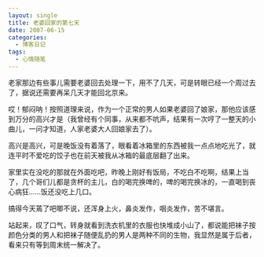 ```yaml
---
layout: single
title: 老婆回家的第七天
date: 2007-06-15
categories:
  - 博客日记
tags:
  - 心情随笔
---
```


老家那边有些事儿需要老婆回去处理一下，用不了几天，可是转眼已经一个周过去了，据说还需要再呆几天才能回北京来。

哎！郁闷呐！按照道理来说，作为一个正常的男人如果老婆回了娘家，那他应该感到万分的高兴才是（我曾经有个同事，从来都不吭声，结果有一次哼了一整天的小曲儿，一问才知道，人家老婆大人回娘家去了）。

高兴是高兴，可是晚饭没有着落了，眼看着冰箱里的东西被我一点点地吃光了，就连平时不爱吃的饺子也在前天被我从冰箱的最底层翻了出来。

家里实在没吃的那就在外面吃吧，昨晚上刚好有饭局，不吃白不吃啊，结果上当了，几个哥们儿都是贪杯的主儿，白的喝完换啤的，啤的喝完换冰的，一直喝到丧心病狂......饭还没吃上几口。

搞得今天蔫了吧唧不说，还浑身上火，鼻炎发作，咽炎发作，苦不堪言。

站起来，叹了口气，转身就看到洗衣机里的衣服也快堆成小山了，都说能把袜子按颜色分类的男人和把袜子随便乱扔的男人是两种不同的生物，我显然是属于后者，看来只有等到周末统一解决了。
